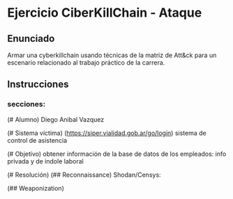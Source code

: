 # Ejercicio CiberKillChain - Ataque


## Enunciado

Armar una cyberkillchain usando técnicas de la matriz de Att&ck para un escenario relacionado al trabajo práctico de la carrera.

## Instrucciones

### secciones:

(# Alumno) Diego Anibal Vazquez

(# Sistema víctima) (https://siper.vialidad.gob.ar/go/login) sistema de control de asistencia

(# Objetivo) obtener información de la base de datos de los empleados: info privada y de indole laboral

(# Resolución)
(## Reconnaissance)
Shodan/Censys:





(## Weaponization)

